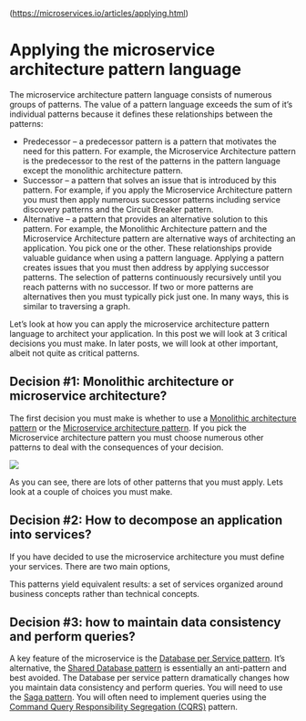 (https://microservices.io/articles/applying.html)

# Applying the microservice architecture pattern language

The microservice architecture pattern language consists of numerous groups of patterns. The value of a pattern language exceeds the sum of it’s individual patterns because it defines these relationships between the patterns:

-   Predecessor – a predecessor pattern is a pattern that motivates the need for this pattern. For example, the Microservice Architecture pattern is the predecessor to the rest of the patterns in the pattern language except the monolithic architecture pattern.
-   Successor – a pattern that solves an issue that is introduced by this pattern. For example, if you apply the Microservice Architecture pattern you must then apply numerous successor patterns including service discovery patterns and the Circuit Breaker pattern.
-   Alternative – a pattern that provides an alternative solution to this pattern. For example, the Monolithic Architecture pattern and the Microservice Architecture pattern are alternative ways of architecting an application. You pick one or the other. These relationships provide valuable guidance when using a pattern language. Applying a pattern creates issues that you must then address by applying successor patterns. The selection of patterns continuously recursively until you reach patterns with no successor. If two or more patterns are alternatives then you must typically pick just one. In many ways, this is similar to traversing a graph.

Let’s look at how you can apply the microservice architecture pattern language to architect your application. In this post we will look at 3 critical decisions you must make. In later posts, we will look at other important, albeit not quite as critical patterns.

## Decision #1: Monolithic architecture or microservice architecture?

The first decision you must make is whether to use a [Monolithic architecture pattern](https://microservices.io/patterns/monolithic.html) or the [Microservice architecture pattern](https://microservices.io/patterns/microservices.html). If you pick the Microservice architecture pattern you must choose numerous other patterns to deal with the consequences of your decision.

![](https://microservices.io/i/PatternsRelatedToMicroservices.jpg)

As you can see, there are lots of other patterns that you must apply. Lets look at a couple of choices you must make.

## Decision #2: How to decompose an application into services?

If you have decided to use the microservice architecture you must define your services. There are two main options,



This patterns yield equivalent results: a set of services organized around business concepts rather than technical concepts.

## Decision #3: how to maintain data consistency and perform queries?

A key feature of the microservice is the [Database per Service pattern](https://microservices.io/patterns/data/database-per-service.html). It’s alternative, the [Shared Database pattern](https://microservices.io/patterns/data/shared-database.html) is essentially an anti-pattern and best avoided. The Database per service pattern dramatically changes how you maintain data consistency and perform queries. You will need to use the [Saga pattern](https://microservices.io/patterns/data/saga.html). You will often need to implement queries using the [Command Query Responsibility Segregation (CQRS)](https://microservices.io/patterns/data/cqrs.html) pattern.